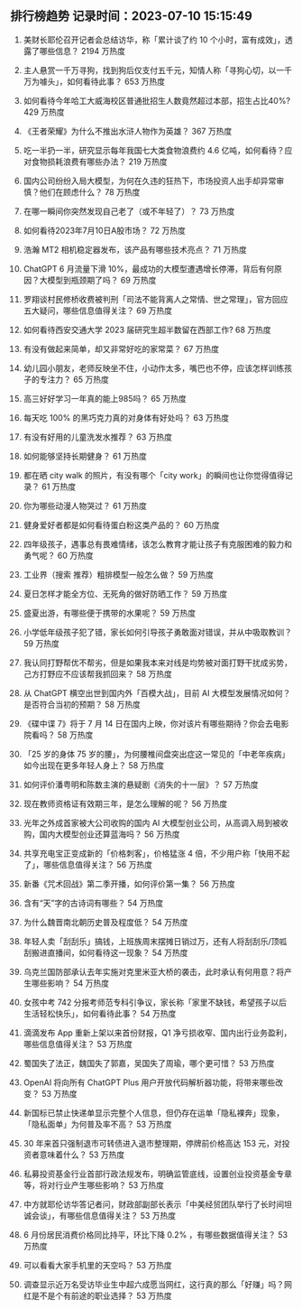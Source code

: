 
## 排行榜趋势 记录时间：2023-07-10 15:15:49
  
  1. 美财长耶伦召开记者会总结访华，称「累计谈了约 10 个小时，富有成效」，透露了哪些信息？ 2194 万热度
    
  2. 主人悬赏一千万寻狗，找到狗后仅支付五千元，知情人称「寻狗心切，以一千万为噱头」，如何看待此事？ 653 万热度
    
  3. 如何看待今年哈工大威海校区普通批招生人数竟然超过本部，招生占比40%? 429 万热度
    
  4. 《王者荣耀》为什么不推出水浒人物作为英雄？ 367 万热度
    
  5. 吃一半扔一半，研究显示每年我国七大类食物浪费约 4.6 亿吨，如何看待？应对食物损耗浪费有哪些办法？ 219 万热度
    
  6. 国内公司纷纷入局大模型，为何在久违的狂热下，市场投资人出手却异常审慎？他们在顾虑什么？ 78 万热度
    
  7. 在哪一瞬间你突然发现自己老了（或不年轻了）？ 73 万热度
    
  8. 如何看待2023年7月10日A股市场？ 72 万热度
    
  9. 浩瀚 MT2 相机稳定器发布，该产品有哪些技术亮点？ 71 万热度
    
  10. ChatGPT 6 月流量下滑 10%，最成功的大模型遭遇增长停滞，背后有何原因？大模型到瓶颈期了吗？ 69 万热度
    
  11. 罗翔谈村民修桥收费被判刑「司法不能背离人之常情、世之常理」，官方回应五大疑问，哪些信息值得关注？ 69 万热度
    
  12. 如何看待西安交通大学 2023 届研究生超半数留在西部工作? 68 万热度
    
  13. 有没有做起来简单，却又非常好吃的家常菜？ 67 万热度
    
  14. 幼儿园小朋友，老师反映坐不住，小动作太多，嘴巴也不停，应该怎样训练孩子的专注力？ 65 万热度
    
  15. 高三好好学习一年真的能上985吗？ 65 万热度
    
  16. 每天吃 100% 的黑巧克力真的对身体有好处吗？ 63 万热度
    
  17. 有没有好用的儿童洗发水推荐？ 63 万热度
    
  18. 如何能够坚持长期健身？ 61 万热度
    
  19. 都在晒 city walk 的照片，有没有哪个「city work」的瞬间也让你觉得值得记录？ 61 万热度
    
  20. 你为哪些动漫人物哭过？ 61 万热度
    
  21. 健身爱好者都是如何看待蛋白粉这类产品的？ 60 万热度
    
  22. 四年级孩子，遇事总有畏难情绪，该怎么教育才能让孩子有克服困难的毅力和勇气呢？ 60 万热度
    
  23. 工业界（搜索 推荐）粗排模型一般怎么做？ 59 万热度
    
  24. 夏日怎样才能全方位、无死角的做好防晒工作？ 59 万热度
    
  25. 盛夏出游，有哪些便于携带的水果呢？ 59 万热度
    
  26. 小学低年级孩子犯了错，家长如何引导孩子勇敢面对错误，并从中吸取教训？ 59 万热度
    
  27. 我认同打野帮优不帮劣，但是如果我本来对线是均势被对面打野干扰成劣势，己方打野应不应该帮我抓回来？ 58 万热度
    
  28. 从 ChatGPT 横空出世到国内外「百模大战」，目前 AI 大模型发展情况如何？是否符合当初的预期？ 58 万热度
    
  29. 《碟中谍 7》将于 7 月 14 日在国内上映，你对该片有哪些期待？你会去电影院看吗？ 58 万热度
    
  30. 「25 岁的身体 75 岁的腰」，为何腰椎间盘突出症这一常见的「中老年疾病」如今出现在更多年轻人身上？ 58 万热度
    
  31. 如何评价潘粤明和陈数主演的悬疑剧《消失的十一层》？ 57 万热度
    
  32. 现在教师资格证有效期三年，是怎么理解的呢？ 56 万热度
    
  33. 光年之外成首家被大公司收购的国内 AI 大模型创业公司，从高调入局到被收购，国内大模型创业还算蓝海吗？ 56 万热度
    
  34. 共享充电宝正变成新的「价格刺客」，价格猛涨 4 倍，不少用户称「快用不起了」，哪些信息值得关注？ 56 万热度
    
  35. 新番《咒术回战》第二季开播，如何评价第一集？ 56 万热度
    
  36. 含有“天”字的古诗词有哪些？ 54 万热度
    
  37. 为什么魏晋南北朝历史普及程度低？ 54 万热度
    
  38. 年轻人卖「刮刮乐」搞钱，上班族周末摆摊日销过万，还有人将刮刮乐/顶呱刮搬进直播间，如何看待这一现象？ 54 万热度
    
  39. 乌克兰国防部承认去年实施对克里米亚大桥的袭击，此时承认有何用意？将产生哪些影响？ 54 万热度
    
  40. 女孩中考 742 分报考师范专科引争议，家长称「家里不缺钱，希望孩子以后生活轻松快乐」，如何看待此事？ 54 万热度
    
  41. 滴滴发布 App 重新上架以来首份财报，Q1 净亏损收窄、国内出行业务盈利，哪些信息值得关注？ 53 万热度
    
  42. 蜀国失了法正，魏国失了郭嘉，吴国失了周瑜，哪个更可惜？ 53 万热度
    
  43. OpenAI 将向所有 ChatGPT Plus 用户开放代码解析器功能，将带来哪些改变？ 53 万热度
    
  44. 新国标已禁止快递单显示完整个人信息，但仍存在运单「隐私裸奔」现象，「隐私面单」为何普及率不高？ 53 万热度
    
  45. 30 年来首只强制退市可转债进入退市整理期，停牌前价格高达 153 元，对投资者意味着什么？ 53 万热度
    
  46. 私募投资基金行业首部行政法规发布，明确监管底线，设置创业投资基金专章等，将对行业产生哪些影响？ 53 万热度
    
  47. 中方就耶伦访华答记者问，财政部副部长表示「中美经贸团队举行了长时间坦诚会谈」，有哪些信息值得关注？ 53 万热度
    
  48. 6 月份居民消费价格同比持平，环比下降 0.2% ，有哪些数据值得关注？ 53 万热度
    
  49. 可以看看大家手机里的天空吗？ 53 万热度
    
  50. 调查显示近万名受访毕业生中超六成愿当网红，这行真的那么「好赚」吗？网红是不是个有前途的职业选择？ 53 万热度
    
